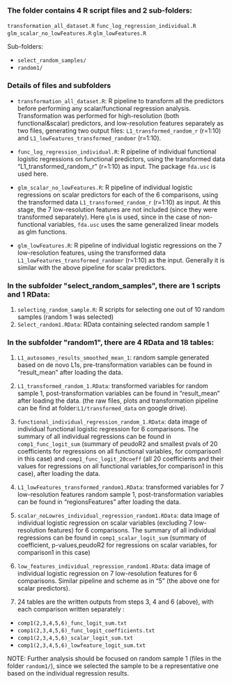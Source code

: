 ### The folder contains 4 R script files and 2 sub-folders:

`transformation_all_dataset.R`
`func_log_regression_individual.R`
`glm_scalar_no_lowFeatures.R`
`glm_lowFeatures.R`

Sub-folders:
- `select_random_samples/`
- `random1/`

### Details of files and subfolders
- `transformation_all_dataset.R`: R pipeline to transform all the predictors before performing any scalar/functional regression analysis. Transformation was performed for high-resolution (both functional&scalar) predictors, and low-resolution features separately as two files, generating two output files: `L1_transformed_random_r` (r=1:10) and `L1_lowFeatures_transformed_randomr` (r=1:10).

- `func_log_regression_individual.R`: R pipeline of individual functional logistic regressions on functional predictors, using the transformed data “L1_transformed_random_r” (r=1:10) as input. The package `fda.usc` is used here.

- `glm_scalar_no_lowFeatures.R`: R pipeline of individual logistic regressions on scalar predictors for each of the 6 comparisons, using the transformed data `L1_transformed_random_r` (r=1:10) as input. At this stage, the 7 low-resolution features are not included (since they were transformed separately). Here `glm` is used, since in the case of non-functional variables, `fda.usc` uses the same generalized linear models as glm functions.

- `glm_lowFeatures.R`: R pipeline of individual logistic regressions on the 7 low-resolution features, using the transformed data `L1_lowFeatures_transformed_randomr` (r=1:10) as the input. Generally it is similar with the above pipeline for scalar predictors.

### In the subfolder "select_random_samples", there are 1 scripts and 1 RData:
1. `selecting_random_sample.R`: R scripts for selecting one out of 10 random samples (random 1 was selected)
2. `Select_random1.RData`: RData containing selected random sample 1


### In the subfolder "random1", there are 4 RData and 18 tables:
1. `L1_autosomes_results_smoothed_mean_1`: random sample generated based on de novo L1s, pre-transformation variables can be found in “result_mean” after loading the data.

2. `L1_transformed_random_1.RData`: transformed variables for random sample 1, post-transformation variables can be found in “result_mean” after loading the data.
(the raw files, plots and transformation pipeline can be find at folder:`L1/transformed_data` on google drive).

3. `functional_individual_regression_random_1.RData`: data image of individual functional logistic regression for 6 comparisons. The summary of all individual regressions can be found in `comp1_func_logit_sum` (summary of peudoR2 and smallest pvals of 20 coefficients for regressions on all functional variables, for comparison1 in this case) and `comp1_func_logit_20coeff` (all 20 coefficients and their values for regressions on all functional variables,for comparison1 in this case), after loading the data.

4. `L1_lowFeatures_transformed_random1.RData`: transformed variables for 7 low-resolution features random sample 1, post-transformation variables can be found in “regionsFeatures” after loading the data.

5. `scalar_noLowres_individual_regression_random1.RData`: data image of individual logistic regression on scalar variables (excluding 7 low-resolution features) for 6 comparisons. The summary of all individual regressions can be found in `comp1_scalar_logit_sum` (summary of coefficient, p-values,peudoR2 for regressions on scalar variables, for comparison1 in this case)

6. `low_features_individual_regression_random1.RData`: data image of individual logistic regression on 7 low-resolution features for 6 comparisons. Similar pipeline and scheme as in “5” (the above one for scalar predictors). 

7. 24 tables are the written outputs from steps 3, 4 and 6 (above), with each comparison written separately : 

- `comp1(2,3,4,5,6)_func_logit_sum.txt`
- `comp1(2,3,4,5,6)_func_logit_coefficients.txt`
- `comp1(2,3,4,5,6)_scalar_logit_sum.txt`
- `comp1(2,3,4,5,6)_lowfeature_logit_sum.txt`
 
NOTE: Further analysis should be focused on random sample 1 (files in the folder `random1/`), since we selected the sample to be a representative one based on the individual regression results.
